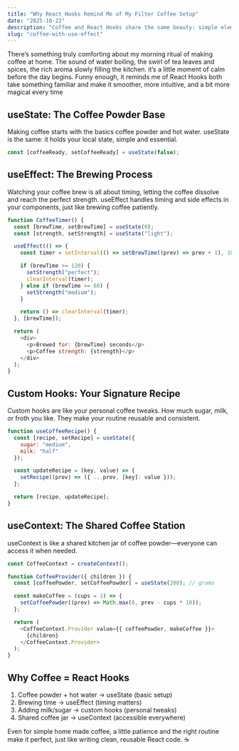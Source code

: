 ```yaml
---
title: "Why React Hooks Remind Me of My Filter Coffee Setup"
date: "2025-10-22"
description: "Coffee and React Hooks share the same beauty: simple elements transforming through careful process. Coffee powder + patience = perfect brew, just like basic functions + hooks = powerful applications."
slug: "coffee-with-use-effect"
---
```


There’s something truly comforting about my morning ritual of making coffee at home. The sound of water boiling, the swirl of tea leaves and spices, the rich aroma slowly filling the kitchen. it’s a little moment of calm before the day begins. Funny enough, it reminds me of React Hooks both take something familiar and make it smoother, more intuitive, and a bit more magical every time

## useState: The Coffee Powder Base

Making coffee starts with the basics coffee powder and hot water. useState is the same: it holds your local state, simple and essential.

```jsx
const [coffeeReady, setCoffeeReady] = useState(false);
```

## useEffect: The Brewing Process

Watching your coffee brew is all about timing, letting the coffee dissolve and reach the perfect strength.
useEffect handles timing and side effects in your components, just like brewing coffee patiently.

```js
function CoffeeTimer() {
  const [brewTime, setBrewTime] = useState(0);
  const [strength, setStrength] = useState("light");

  useEffect(() => {
    const timer = setInterval(() => setBrewTime((prev) => prev + 1), 1000);

    if (brewTime >= 120) {
      setStrength("perfect");
      clearInterval(timer);
    } else if (brewTime >= 60) {
      setStrength("medium");
    }

    return () => clearInterval(timer);
  }, [brewTime]);

  return (
    <div>
      <p>Brewed for: {brewTime} seconds</p>
      <p>Coffee strength: {strength}</p>
    </div>
  );
}
```

## Custom Hooks: Your Signature Recipe

Custom hooks are like your personal coffee tweaks. How much sugar, milk, or froth you like.
They make your routine reusable and consistent.

```js
function useCoffeeRecipe() {
  const [recipe, setRecipe] = useState({
    sugar: "medium",
    milk: "half"
  });

  const updateRecipe = (key, value) => {
    setRecipe((prev) => ({ ...prev, [key]: value }));
  };

  return [recipe, updateRecipe];
}
```

## useContext: The Shared Coffee Station

useContext is like a shared kitchen jar of coffee powder—everyone can access it when needed.

```js
const CoffeeContext = createContext();

function CoffeeProvider({ children }) {
  const [coffeePowder, setCoffeePowder] = useState(200); // grams

  const makeCoffee = (cups = 1) => {
    setCoffeePowder((prev) => Math.max(0, prev - cups * 10));
  };

  return (
    <CoffeeContext.Provider value={{ coffeePowder, makeCoffee }}>
      {children}
    </CoffeeContext.Provider>
  );
}
```

## Why Coffee = React Hooks

1. Coffee powder + hot water → useState (basic setup)
2. Brewing time → useEffect (timing matters)
3. Adding milk/sugar → custom hooks (personal tweaks)
4. Shared coffee jar → useContext (accessible everywhere)

Even for simple home made coffee, a little patience and the right routine make it perfect, just like writing clean, reusable React code. ☕
